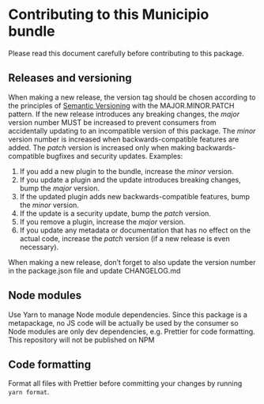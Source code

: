 # Contributing to this Municipio bundle

Please read this document carefully before contributing to this package.

## Releases and versioning

When making a new release, the version tag should be chosen according to the
principles of [Semantic Versioning](https://semver.org/) with the
MAJOR.MINOR.PATCH pattern. If the new release introduces any breaking changes,
the _major_ version number MUST be increased to prevent consumers from
accidentally updating to an incompatible version of this package. The _minor_
version number is increased when backwards-compatible features are added. The
_patch_ version is increased only when making backwards-compatible bugfixes and
security updates. Examples:

1. If you add a new plugin to the bundle, increase the _minor_ version.
2. If you update a plugin and the update introduces breaking changes, bump the
   _major_ version.
3. If the updated plugin adds new backwards-compatible features, bump the
   _minor_ version.
4. If the update is a security update, bump the _patch_ version.
5. If you remove a plugin, increase the _major_ version.
6. If you update any metadata or documentation that has no effect on the actual
   code, increase the _patch_ version (if a new release is even necessary).

When making a new release, don’t forget to also update the version number in the
package.json file and update CHANGELOG.md

## Node modules

Use Yarn to manage Node module dependencies. Since this package is a
metapackage, no JS code will be actually be used by the consumer so Node modules
are only dev dependencies, e.g. Prettier for code formatting. This repository
will not be published on NPM

## Code formatting

Format all files with Prettier before committing your changes by running
`yarn format`.
